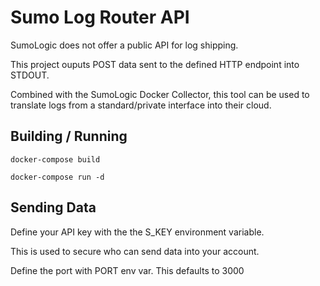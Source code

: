 # Sumo Log Router API

SumoLogic does not offer a public API for log shipping.

This project ouputs POST data sent to the defined HTTP endpoint into STDOUT.

Combined with the SumoLogic Docker Collector, this tool can be used to translate logs from a standard/private interface into their cloud.

## Building / Running

```docker-compose build```

```docker-compose run -d```

## Sending Data

Define your API key with the the S_KEY environment variable.

This is used to secure who can send data into your account.

Define the port with PORT env var. This defaults to 3000